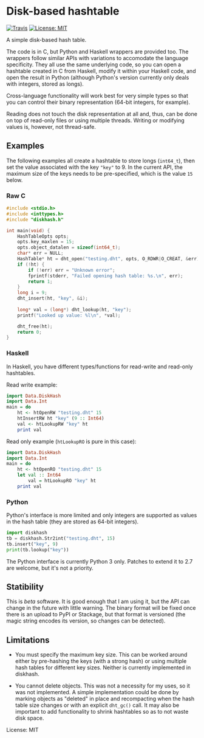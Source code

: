 # Disk-based hashtable

[![Travis](https://api.travis-ci.org/luispedro/diskhash.png)](https://travis-ci.org/luispedro/diskhash)
[![License: MIT](https://img.shields.io/badge/License-MIT-blue.svg)](https://opensource.org/licenses/MIT)


A simple disk-based hash table.

The code is in C, but Python and Haskell wrappers are provided too. The
wrappers follow similar APIs with variations to accomodate the language
specificity. They all use the same underlying code, so you can open a hashtable
created in C from Haskell, modify it within your Haskell code, and open the
result in Python (although Python's version currently only deals with integers,
stored as longs).

Cross-language functionality will work best for very simple types so that you
can control their binary representation (64-bit integers, for example).

Reading does not touch the disk representation at all and, thus, can be done on
top of read-only files or using multiple threads. Writing or modifying values
is, however, not thread-safe.

## Examples

The following examples all create a hashtable to store longs (`int64_t`), then
set the value associated with the key `"key"` to 9. In the current API, the
maximum size of the keys needs to be pre-specified, which is the value `15`
below.

### Raw C

```c
#include <stdio.h>
#include <inttypes.h>
#include "diskhash.h"

int main(void) {
    HashTableOpts opts;
    opts.key_maxlen = 15;
    opts.object_datalen = sizeof(int64_t);
    char* err = NULL;
    HashTable* ht = dht_open("testing.dht", opts, O_RDWR|O_CREAT, &err);
    if (!ht) {
        if (!err) err = "Unknown error";
        fprintf(stderr, "Failed opening hash table: %s.\n", err);
        return 1;
    }
    long i = 9;
    dht_insert(ht, "key", &i);
    
    long* val = (long*) dht_lookup(ht, "key");
    printf("Looked up value: %l\n", *val);

    dht_free(ht);
    return 0;
}
```

### Haskell

In Haskell, you have different types/functions for read-write and read-only
hashtables.

Read write example:

```haskell
import Data.DiskHash
import Data.Int
main = do
    ht <- htOpenRW "testing.dht" 15
    htInsertRW ht "key" (9 :: Int64)
    val <- htLookupRW "key" ht
    print val
```

Read only example (`htLookupRO` is pure in this case):

```haskell
import Data.DiskHash
import Data.Int
main = do
    ht <- htOpenRO "testing.dht" 15
    let val :: Int64
        val = htLookupRO "key" ht
    print val
```


### Python

Python's interface is more limited and only integers are supported as values in
the hash table (they are stored as 64-bit integers).

```python
import diskhash
tb = diskhash.Str2int("testing.dht", 15)
tb.insert("key", 9)
print(tb.lookup("key"))
```

The Python interface is currently Python 3 only. Patches to extend it to 2.7
are welcome, but it's not a priority.

## Statibility

This is _beta_ software. It is good enough that I am using it, but the API can
change in the future with little warning. The binary format will be fixed once
there is an upload to PyPI or Stackage, but that format is versioned (the magic
string encodes its version, so changes can be detected).

## Limitations

- You must specify the maximum key size. This can be worked around either by
  pre-hashing the keys (with a strong hash) or using multiple hash tables for
  different key sizes. Neither is currently implemented in diskhash.

- You cannot delete objects. This was not a necessity for my uses, so it was
  not implemented. A simple implementation could be done by marking objects as
  "deleted" in place and recompacting when the hash table size changes or with
  an explicit `dht_gc()` call. It may also be important to add functionality to
  shrink hashtables so as to not waste disk space.

License: MIT

